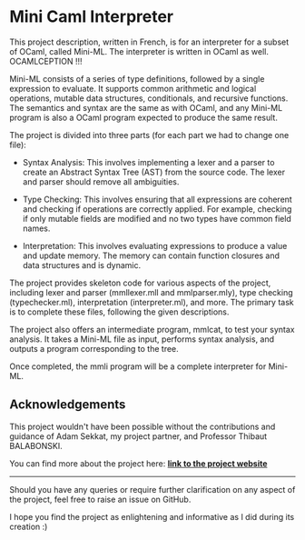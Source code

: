# Mini Caml Interpreter

This project description, written in French, is for an interpreter for a subset of OCaml, called Mini-ML. The interpreter is written in OCaml as well. OCAMLCEPTION !!!

Mini-ML consists of a series of type definitions, followed by a single expression to evaluate. It supports common arithmetic and logical operations, mutable data structures, conditionals, and recursive functions. The semantics and syntax are the same as with OCaml, and any Mini-ML program is also a OCaml program expected to produce the same result.

The project is divided into three parts (for each part we had to change one file):

- Syntax Analysis: This involves implementing a lexer and a parser to create an Abstract Syntax Tree (AST) from the source code. The lexer and parser should remove all ambiguities. 

- Type Checking: This involves ensuring that all expressions are coherent and checking if operations are correctly applied. For example, checking if only mutable fields are modified and no two types have common field names.

- Interpretation: This involves evaluating expressions to produce a value and update memory. The memory can contain function closures and data structures and is dynamic.


The project provides skeleton code for various aspects of the project, including lexer and parser (mmllexer.mll and mmlparser.mly), type checking (typechecker.ml), interpretation (interpreter.ml), and more. The primary task is to complete these files, following the given descriptions.

The project also offers an intermediate program, mmlcat, to test your syntax analysis. It takes a Mini-ML file as input, performs syntax analysis, and outputs a program corresponding to the tree.

Once completed, the mmli program will be a complete interpreter for Mini-ML.



## Acknowledgements
This project wouldn't have been possible without the contributions and guidance of Adam Sekkat, my project partner, and Professor Thibaut BALABONSKI.

You can find more about the project here: __[link to the project website](https://www.lri.fr/~blsk/CompilationLDD3/dm-mml.html)__

***

Should you have any queries or require further clarification on any aspect of the project, feel free to raise an issue on GitHub.

I hope you find the project as enlightening and informative as I did during its creation :)
